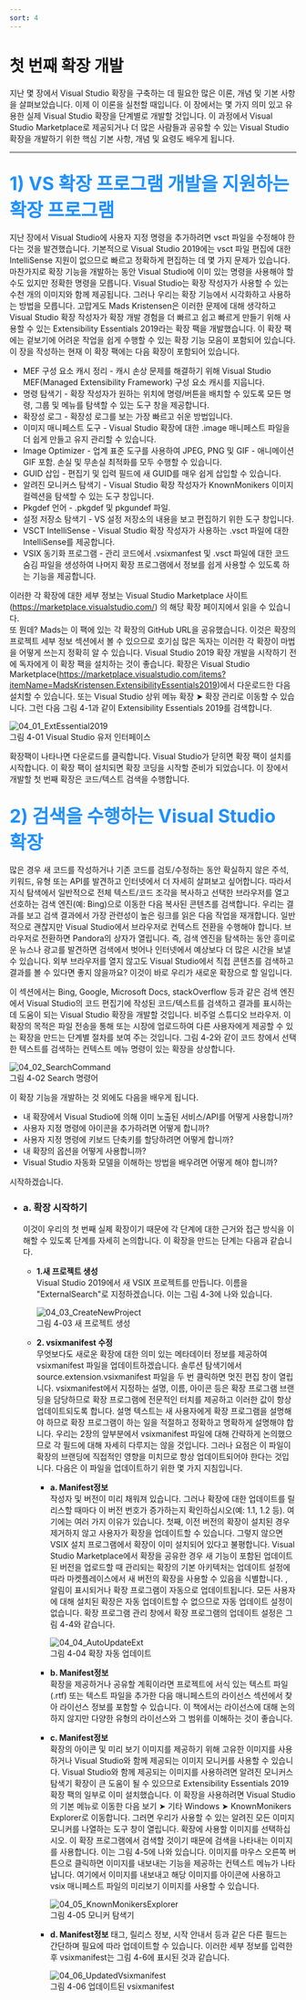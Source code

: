 ```yaml
---
sort: 4
---
```


# 첫 번째 확장 개발
지난 몇 장에서 Visual Studio 확장을 구축하는 데 필요한 많은 이론, 개념 및 기본 사항을 살펴보았습니다. 이제 이 이론을 실천할 때입니다. 이 장에서는 몇 가지 의미 있고 유용한 실제 Visual Studio 확장을 단계별로 개발할 것입니다. 이 과정에서 Visual Studio Marketplace로 제공되거나 더 많은 사람들과 공유할 수 있는 Visual Studio 확장을 개발하기 위한 핵심 기본 사항, 개념 및 요령도 배우게 됩니다.

***
## <font color='dodgerblue' size="6">1) VS 확장 프로그램 개발을 지원하는 확장 프로그램</font>
지난 장에서 Visual Studio에 사용자 지정 명령을 추가하려면 vsct 파일을 수정해야 한다는 것을 발견했습니다. 기본적으로 Visual Studio 2019에는 vsct 파일 편집에 대한 IntelliSense 지원이 없으므로 빠르고 정확하게 편집하는 데 몇 가지 문제가 있습니다. 마찬가지로 확장 기능을 개발하는 동안 Visual Studio에 이미 있는 명령을 사용해야 할 수도 있지만 정확한 명령을 모릅니다. Visual Studio는 확장 작성자가 사용할 수 있는 수천 개의 이미지와 함께 제공됩니다. 그러나 우리는 확장 기능에서 시각화하고 사용하는 방법을 모릅니다. 고맙게도 Mads Kristensen은 이러한 문제에 대해 생각하고 Visual Studio 확장 작성자가 확장 개발 경험을 더 빠르고 쉽고 빠르게 만들기 위해 사용할 수 있는 Extensibility Essentials 2019라는 확장 팩을 개발했습니다. 이 확장 팩에는 겉보기에 어려운 작업을 쉽게 수행할 수 있는 확장 기능 모음이 포함되어 있습니다. 이 장을 작성하는 현재 이 확장 팩에는 다음 확장이 포함되어 있습니다.

* MEF 구성 요소 캐시 정리 - 캐시 손상 문제를 해결하기 위해 Visual Studio MEF(Managed Extensibility Framework) 구성 요소 캐시를 지웁니다.
* 명령 탐색기 - 확장 작성자가 원하는 위치에 명령/버튼을 배치할 수 있도록 모든 명령, 그룹 및 메뉴를 탐색할 수 있는 도구 창을 제공합니다.
* 확장성 로그 - 확장성 로그를 보는 가장 빠르고 쉬운 방법입니다.
* 이미지 매니페스트 도구 - Visual Studio 확장에 대한 .image 매니페스트 파일을 더 쉽게 만들고 유지 관리할 수 있습니다.
* Image Optimizer - 업계 표준 도구를 사용하여 JPEG, PNG 및 GIF - 애니메이션 GIF 포함. 손실 및 무손실 최적화를 모두 수행할 수 있습니다.
* GUID 삽입 - 편집기 및 입력 필드에 새 GUID를 매우 쉽게 삽입할 수 있습니다.
* 알려진 모니커스 탐색기 - Visual Studio 확장 작성자가 KnownMonikers 이미지 컬렉션을 탐색할 수 있는 도구 창입니다.
* Pkgdef 언어 - .pkgdef 및 pkgundef 파일.
* 설정 저장소 탐색기 - VS 설정 저장소의 내용을 보고 편집하기 위한 도구 창입니다.
* VSCT IntelliSense - Visual Studio 확장 작성자가 사용하는 .vsct 파일에 대한 IntelliSense를 제공합니다.
* VSIX 동기화 프로그램 - 관리 코드에서 .vsixmanfest 및 .vsct 파일에 대한 코드 숨김 파일을 생성하여 나머지 확장 프로그램에서 정보를 쉽게 사용할 수 있도록 하는 기능을 제공합니다.

이러한 각 확장에 대한 세부 정보는 Visual Studio Marketplace 사이트(https://marketplace.visualstudio.com/) 의 해당 확장 페이지에서 읽을 수 있습니다.  
또 뭔데? Mads는 이 팩에 있는 각 확장의 GitHub URL을 공유했습니다. 이것은 확장의 프로젝트 세부 정보 섹션에서 볼 수 있으므로 호기심 많은 독자는 이러한 각 확장이 마법을 어떻게 쓰는지 정확히 알 수 있습니다. Visual Studio 2019 확장 개발을 시작하기 전에 독자에게 이 확장 팩을 설치하는 것이 좋습니다. 확장은 Visual Studio Marketplace(https://marketplace.visualstudio.com/items?itemName=MadsKristensen.ExtensibilityEssentials2019)에서 다운로드한 다음 설치할 수 있습니다. 또는 Visual Studio 상위 메뉴 확장 ➤ 확장 관리로 이동할 수 있습니다. 그런 다음 그림 4-1과 같이 Extensibility Essentials 2019를 검색합니다.

![04_01_ExtEssential2019](image/04/04_01_ExtEssential2019.png)   
그림 4-01 Visual Studio 유저 인터페이스

확장팩이 나타나면 다운로드를 클릭합니다. Visual Studio가 닫히면 확장 팩이 설치를 시작합니다. 이 확장 팩이 설치되면 확장 코딩을 시작할 준비가 되었습니다. 이 장에서 개발할 첫 번째 확장은 코드/텍스트 검색을 수행합니다.

## <font color='dodgerblue' size="6">2) 검색을 수행하는 Visual Studio 확장</font>
많은 경우 새 코드를 작성하거나 기존 코드를 검토/수정하는 동안 확실하지 않은 주석, 키워드, 유형 또는 API를 발견하고 인터넷에서 더 자세히 살펴보고 싶어합니다. 따라서 지식 탐색에서 일반적으로 전체 텍스트/코드 조각을 복사하고 선택한 브라우저를 열고 선호하는 검색 엔진(예: Bing)으로 이동한 다음 복사된 콘텐츠를 검색합니다. 우리는 결과를 보고 검색 결과에서 가장 관련성이 높은 링크를 읽은 다음 작업을 재개합니다.
일반적으로 괜찮지만 Visual Studio에서 브라우저로 컨텍스트 전환을 수행해야 합니다. 브라우저로 전환하면 Pandora의 상자가 열립니다. 즉, 검색 엔진을 탐색하는 동안 흥미로운 뉴스나 광고를 발견하면 검색에서 벗어나 인터넷에서 예상보다 더 많은 시간을 보낼 수 있습니다.
외부 브라우저를 열지 않고도 Visual Studio에서 직접 콘텐츠를 검색하고 결과를 볼 수 있다면 좋지 않을까요? 이것이 바로 우리가 새로운 확장으로 할 일입니다.

이 섹션에서는 Bing, Google, Microsoft Docs, stackOverflow 등과 같은 검색 엔진에서 Visual Studio의 코드 편집기에 작성된 코드/텍스트를 검색하고 결과를 표시하는 데 도움이 되는 Visual Studio 확장을 개발할 것입니다. 비주얼 스튜디오 브라우저. 이 확장의 목적은 파일 전송을 통해 또는 시장에 업로드하여 다른 사용자에게 제공할 수 있는 확장을 만드는 단계별 절차를 보여 주는 것입니다. 그림 4-2와 같이 코드 창에서 선택한 텍스트를 검색하는 컨텍스트 메뉴 명령이 있는 확장을 상상합니다.

![04_02_SearchCommand](image/04/04_02_SearchCommand.png)   
그림 4-02 Search 명령어

이 확장 기능을 개발하는 것 외에도 다음을 배우게 됩니다.
* 내 확장에서 Visual Studio에 의해 이미 노출된 서비스/API를 어떻게 사용합니까?
* 사용자 지정 명령에 아이콘을 추가하려면 어떻게 합니까?
* 사용자 지정 명령에 키보드 단축키를 할당하려면 어떻게 합니까?
* 내 확장의 옵션을 어떻게 사용합니까?
* Visual Studio 자동화 모델을 이해하는 방법을 배우려면 어떻게 해야 합니까?

시작하겠습니다.

- ### a. 확장 시작하기
    이것이 우리의 첫 번째 실제 확장이기 때문에 각 단계에 대한 근거와 접근 방식을 이해할 수 있도록 단계를 자세히 논의합니다. 이 확장을 만드는 단계는 다음과 같습니다.

    - **1.새 프로젝트 생성**  
        Visual Studio 2019에서 새 VSIX 프로젝트를 만듭니다. 이름을 "ExternalSearch"로 지정하겠습니다. 이는 그림 4-3에 나와 있습니다.

        ![04_03_CreateNewProject](image/04/04_03_CreateNewProject.png)   
        그림 4-03 새 프로젝트 생성

    - **2. vsixmanifest 수정**  
        무엇보다도 새로운 확장에 대한 의미 있는 메타데이터 정보를 제공하여 vsixmanifest 파일을 업데이트하겠습니다. 솔루션 탐색기에서 source.extension.vsixmanifest 파일을 두 번 클릭하면 멋진 편집 창이 열립니다. vsixmanifest에서 지정하는 설명, 이름, 아이콘 등은 확장 프로그램 브랜딩을 담당하므로 확장 프로그램에 전문적인 터치를 제공하고 이러한 값이 항상 업데이트되도록 합니다. 설명 텍스트는 새 사용자에게 확장 프로그램을 설명해야 하므로 확장 프로그램이 하는 일을 적절하고 정확하고 명확하게 설명해야 합니다. 우리는 2장의 앞부분에서 vsixmanifest 파일에 대해 간략하게 논의했으므로 각 필드에 대해 자세히 다루지는 않을 것입니다. 그러나 요점은 이 파일이 확장의 브랜딩에 직접적인 영향을 미치므로 항상 업데이트되어야 한다는 것입니다. 다음은 이 파일을 업데이트하기 위한 몇 가지 지침입니다.

        - **a. Manifest정보**  
            작성자 및 버전이 미리 채워져 있습니다. 그러나 확장에 대한 업데이트를 릴리스할 때마다 이 버전 번호가 증가하는지 확인하십시오(예: 1.1, 1.2 등). 여기에는 여러 가지 이유가 있습니다. 첫째, 이전 버전의 확장이 설치된 경우 제거하지 않고 사용자가 확장을 업데이트할 수 있습니다. 그렇지 않으면 VSIX 설치 프로그램에서 확장이 이미 설치되어 있다고 불평합니다. Visual Studio Marketplace에서 확장을 공유한 경우 새 기능이 포함된 업데이트된 버전을 업로드할 때 관리되는 확장의 기본 아키텍처는 업데이트 설정에 따라 마켓플레이스에서 새 버전의 확장을 사용할 수 있음을 식별합니다. , 알림이 표시되거나 확장 프로그램이 자동으로 업데이트됩니다. 모든 사용자에 대해 설치된 확장은 자동 업데이트할 수 없으므로 자동 업데이트 설정이 없습니다. 확장 프로그램 관리 창에서 확장 프로그램의 업데이트 설정은 그림 4-4와 같습니다.

            ![04_04_AutoUpdateExt](image/04/04_04_AutoUpdateExt.png)   
            그림 4-04 확장 자동 업데이트
            
        - **b. Manifest정보**              
            확장을 제공하거나 공유할 계획이라면 프로젝트에 서식 있는 텍스트 파일(.rtf) 또는 텍스트 파일을 추가한 다음 매니페스트의 라이선스 섹션에서 찾아 라이선스 정보를 포함할 수 있습니다. 이 책에서는 라이선스에 대해 논의하지 않지만 다양한 유형의 라이선스와 그 범위를 이해하는 것이 좋습니다.

        - **c. Manifest정보**                          
            확장의 아이콘 및 미리 보기 이미지를 제공하기 위해 고유한 이미지를 사용하거나 Visual Studio와 함께 제공되는 이미지 모니커를 사용할 수 있습니다. Visual Studio와 함께 제공되는 이미지를 사용하려면 알려진 모니커스 탐색기 확장이 큰 도움이 될 수 있으므로 Extensibility Essentials 2019 확장 팩의 일부로 이미 설치했습니다. 이 확장을 사용하려면 Visual Studio의 기본 메뉴로 이동한 다음 보기 ➤ 기타 Windows ➤ KnownMonikers Explorer로 이동합니다. 그러면 우리가 사용할 수 있는 알려진 모든 이미지 모니커를 나열하는 도구 창이 열립니다. 확장에 사용할 이미지를 선택하십시오. 이 확장 프로그램에서 검색할 것이기 때문에 검색을 나타내는 이미지를 사용합니다. 이는 그림 4-5에 나와 있습니다. 이미지를 마우스 오른쪽 버튼으로 클릭하면 이미지를 내보내는 기능을 제공하는 컨텍스트 메뉴가 나타납니다. 여기에서 이미지를 내보내고 해당 이미지를 아이콘에 사용하고 vsix 매니페스트 파일의 미리보기 이미지를 사용할 수 있습니다.

            ![04_05_KnownMonikersExplorer](image/04/04_05_KnownMonikersExplorer.png)   
            그림 4-05 모니커 탐색기
            
        - **d. Manifest정보** 
            태그, 릴리스 정보, 시작 안내서 등과 같은 다른 필드는 간단하며 필요에 따라 업데이트할 수 있습니다. 이러한 세부 정보를 입력한 후 vsixmanifest는 그림 4-6에 표시된 것과 같습니다.

            ![04_06_UpdatedVsixmanifest](image/04/04_06_UpdatedVsixmanifest.png)   
            그림 4-06 업데이트된 vsixmanifest

            